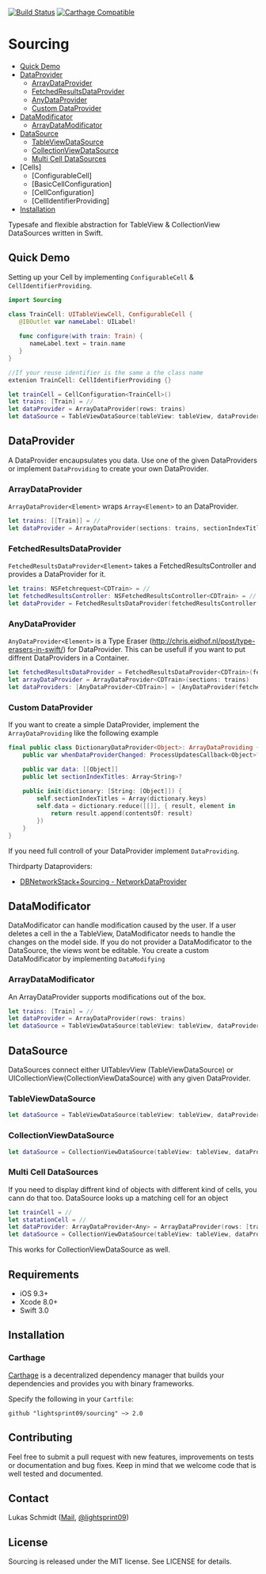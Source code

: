[![Build Status](https://travis-ci.org/lightsprint09/Sourcing.svg?branch=master)](https://travis-ci.org/lightsprint09/Sourcing)
[![Carthage Compatible](https://img.shields.io/badge/Carthage-compatible-4BC51D.svg?style=flat)](https://github.com/Carthage/Carthage)

# Sourcing

* [Quick Demo](#quick-demo)
* [DataProvider](#dataprovider)
   * [ArrayDataProvider](#arraydataprovider)
   * [FetchedResultsDataProvider](#fetchedresultsdataprovider)
   * [AnyDataProvider](#anydataprovider)
   * [Custom DataProvider](#custom-dataprovider)
* [DataModificator](#datamodificator)
  * [ArrayDataModificator](#arraydatamodificator)
* [DataSource](#datasource)
   * [TableViewDataSource](#tableviewdatasource)
   * [CollectionViewDataSource](#collectionviewdatasource)
   * [Multi Cell DataSources](#multicelldatasource)
* [Cells]
   * [ConfigurableCell]
   * [BasicCellConfiguration]
   * [CellConfiguration]
   * [CellIdentifierProviding]
* [Installation](#installation)

Typesafe and flexible abstraction for TableView &amp; CollectionView DataSources written in Swift.

## Quick Demo
Setting up your Cell by implementing `ConfigurableCell` & `CellIdentifierProviding`.
```swift
import Sourcing

class TrainCell: UITableViewCell, ConfigurableCell {
   @IBOutlet var nameLabel: UILabel!
   
   func configure(with train: Train) {
      nameLabel.text = train.name
   }
}

//If your reuse identifier is the same a the class name
extenion TrainCell: CellIdentifierProviding {}

let trainCell = CellConfiguration<TrainCell>()
let trains: [Train] = //
let dataProvider = ArrayDataProvider(rows: trains)
let dataSource = TableViewDataSource(tableView: tableView, dataProvider: dataProvider, cell: trainCell)
```
## DataProvider
A DataProvider encaupsulates you data. Use one of the given DataProviders or implement `DataProviding` to create your own DataProvider.

### ArrayDataProvider
`ArrayDataProvider<Element>` wraps  `Array<Element>` to an DataProvider.

```swift
let trains: [[Train]] = //
let dataProvider = ArrayDataProvider(sections: trains, sectionIndexTitles: ["German", "French"])
```

### FetchedResultsDataProvider
`FetchedResultsDataProvider<Element>` takes a FetchedResultsController and provides a DataProvider for it.

```swift
let trains: NSFetchrequest<CDTrain> = //
let fetchedResultsController: NSFetchedResultsController<CDTrain> = //
let dataProvider = FetchedResultsDataProvider(fetchedResultsController: fetchedResultsController)
```

### AnyDataProvider
`AnyDataProvider<Element>` is a Type Eraser (http://chris.eidhof.nl/post/type-erasers-in-swift/) for DataProvider. This can be usefull if you want to put diffrent DataProviders in a Container.

```swift
let fetchedResultsDataProvider = FetchedResultsDataProvider<CDTrain>(fetchedResultsController: fetchedResultsController)
let arrayDataProvider = ArrayDataProvider<CDTrain>(sections: trains)
let dataProviders: [AnyDataProvider<CDTrain>] = [AnyDataProvider(fetchedResultsDataProvider), AnyDataProvider(arrayDataProvider)]
```

### Custom DataProvider
If you want to create a simple DataProvider, implement the `ArrayDataProviding` like the following example
```swift
final public class DictionaryDataProvider<Object>: ArrayDataProviding {
    public var whenDataProviderChanged: ProcessUpdatesCallback<Object>?

    public var data: [[Object]]
    public let sectionIndexTitles: Array<String>?
    
    public init(dictionary: [String: [Object]]) {
        self.sectionIndexTitles = Array(dictionary.keys)
        self.data = dictionary.reduce([[]], { result, element in
            return result.append(contentsOf: result)
        })
    }
}
```
If you need full controll of your DataProvider implement `DataProviding`.

Thirdparty Dataproviders:
* [DBNetworkStack+Sourcing - NetworkDataProvider](https://github.com/dbsystel/DBNetworkStack-Sourcing)

## DataModificator
DataModificator can handle modification caused by the user. If a user deletes a cell in the a TableView, DataModificator needs to handle the changes on the model side. If you do not provider a DataModificator to the DataSource, the views wont be editable. You create a custom DataModificator by implementing `DataModifying`

### ArrayDataModificator
An ArrayDataProvider supports modifications out of the box.
```swift
let trains: [Train] = //
let dataProvider = ArrayDataProvider(rows: trains)
let dataSource = TableViewDataSource(tableView: tableView, dataProvider: dataProvider, cell: trainCell, dataModificator: dataProvider)
```
## DataSource
DataSources connect either UITablevView (TableViewDataSource) or UICollectionView(CollectionViewDataSource) with any given DataProvider.

### TableViewDataSource
```swift
let dataSource = TableViewDataSource(tableView: tableView, dataProvider: dataProvider, cell: trainCell, dataModificator: dataProvider, displaySectionIndexTitles: true)
```

### CollectionViewDataSource
```swift
let dataSource = CollectionViewDataSource(tableView: tableView, dataProvider: dataProvider, cell: trainCell, dataModificator: dataProvider, displaySectionIndexTitles: true)
```

### Multi Cell DataSources
If you need to display diffrent kind of objects with different kind of cells, you cann do that too. DataSource looks up a matching cell for an object

```swift
let trainCell = //
let statationCell = //
let dataProvider: ArrayDataProvider<Any> = ArrayDataProvider(rows: [train, station])
let dataSource = CollectionViewDataSource(tableView: tableView, dataProvider: dataProvider, anyCells: [trainCell, stationCell], dataModificator: dataProvider, displaySectionIndexTitles: true)
```
This works for CollectionViewDataSource as well.

## Requirements

- iOS 9.3+
- Xcode 8.0+
- Swift 3.0

## Installation

### Carthage

[Carthage](https://github.com/Carthage/Carthage) is a decentralized dependency manager that builds your dependencies and provides you with binary frameworks.

Specify the following in your `Cartfile`:

```ogdl
github "lightsprint09/sourcing" ~> 2.0
```
## Contributing
Feel free to submit a pull request with new features, improvements on tests or documentation and bug fixes. Keep in mind that we welcome code that is well tested and documented.

## Contact
Lukas Schmidt ([Mail](mailto:lukas.la.schmidt@deutschebahn.com), [@lightsprint09](https://twitter.com/lightsprint09))

## License
Sourcing is released under the MIT license. See LICENSE for details.

